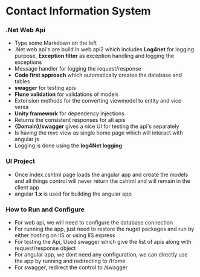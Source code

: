 
# Contact Information System

### .Net Web Api
- Type some Markdown on the left
- .Net web api's are build in web api2 which includes **Log4net** for logging purpose, **Exception filter** as exception handling and logging the exceptions
- Message handler for logging the request/response
- **Code first approach** which automatically creates the database and tables
- **swagger** for testing apis
- **Flune validation** for validations of models
- Extension methods for the converting viewmodel to entity and vice versa
- **Unity framework**  for dependency injections
- Returns the consistent responses for all apis
- **{Domain}/swagger** gives a nice UI for testing the api's separately
- Is having the mvc view as single home page which will interact with angular js
- Logging  is done using the **log4Net logging**

### UI Project
- Once Index.cshtml page loads the angular app and create the models and all things control will never return the cshtml and will remain in the client app
- angular **1.x** is used for building the angular app
 

### How to Run and Configure
- For web api, we will need to configure the database connection
- For running the app, just need to restore the nuget packages and run by either hosting on IIS or using IIS express
- For testing the Api, Used swagger which give the list of apis along with request/response object 
- For angular app, we dont need any configuration, we can directly use the app by running and redirecting to /Home
- For swagger, redirect the control to /swagger
